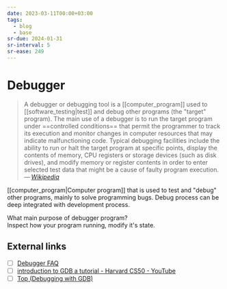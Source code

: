```yaml
---
date: 2023-03-11T00:00+03:00
tags:
  - blog
  - base
sr-due: 2024-01-31
sr-interval: 5
sr-ease: 249
---
```


# Debugger

> A debugger or debugging tool is a [[computer_program]] used
> to [[software_testing|test]] and debug other programs (the "target" program).
> The main use of a debugger is to run the target program under
> ==controlled conditions== that permit the programmer to track its execution
> and monitor changes in computer resources that may indicate malfunctioning
> code. Typical debugging facilities include the ability to run or halt the
> target program at specific points, display the contents of memory, CPU
> registers or storage devices (such as disk drives), and modify memory or
> register contents in order to enter selected test data that might be a cause
> of faulty program
> execution.\
> — <cite>[Wikipedia](https://en.wikipedia.org/wiki/Debugger)</cite>

[[computer_program|Computer program]] that is used to test and "debug" other
programs, mainly to solve programming bugs. Debug process can be deep integrated
with development process.

What main purpose of debugger program?
&#10;<br>
Inspect how your program running, modify it's state.

## External links

- [ ] [Debugger FAQ](http://websites.umich.edu/~eecs381/generalFAQ/Debugging.html)
- [ ] [introduction to GDB a tutorial - Harvard CS50 - YouTube](https://www.youtube.com/watch?v=sCtY--xRUyI)
- [ ] [Top (Debugging with GDB)](https://sourceware.org/gdb/current/onlinedocs/gdb.html/)
